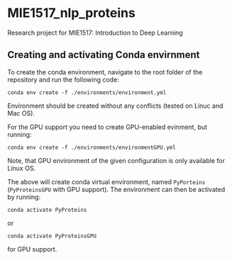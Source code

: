 # MIE1517_nlp_proteins
Research project for MIE1517: Introduction to Deep Learning

## Creating and activating Conda envirnment

To create the conda environment, navigate to the root folder of the repository and run the following code:
```console
conda env create -f ./environments/environment.yml
```
Environment should be created without any conflicts (tested on Linuc and Mac OS).

For the GPU support you need to create GPU-enabled evinment, but running:
```console
conda env create -f ./environments/environmentGPU.yml
```
Note, that GPU environment of the given configuration is only available for Linux OS.

The above will create conda virtual environment, named `PyPorteins` (`PyProteinsGPU` with GPU support). The environment can then be activated by running:
```console
conda activate PyProteins
```
or
```console
conda activate PyProteinsGPU
```
for GPU support.

